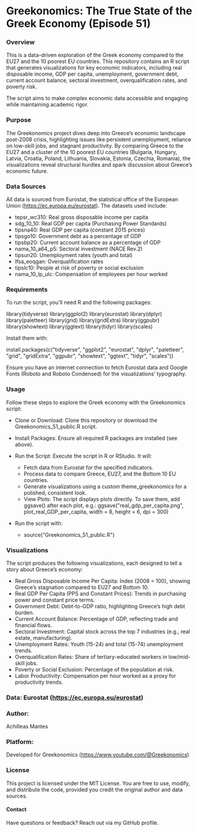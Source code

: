 # Greekonomics: The True State of the Greek Economy (Episode 51)

### Overview

This is a data-driven exploration of the Greek economy compared to the EU27 and the 10 poorest EU countries. This repository contains an R script that generates visualizations for key economic indicators, including real disposable income, GDP per capita, unemployment, government debt, current account balance, sectoral investment, overqualification rates, and poverty risk.

The script aims to make complex economic data accessible and engaging while maintaining academic rigor.

### Purpose

The Greekonomics project dives deep into Greece’s economic landscape post-2008 crisis, highlighting issues like persistent unemployment, reliance on low-skill jobs, and stagnant productivity. By comparing Greece to the EU27 and a cluster of the 10 poorest EU countries (Bulgaria, Hungary, Latvia, Croatia, Poland, Lithuania, Slovakia, Estonia, Czechia, Romania), the visualizations reveal structural hurdles and spark discussion about Greece’s economic future.

### Data Sources

All data is sourced from Eurostat, the statistical office of the European Union (https://ec.europa.eu/eurostat). The datasets used include:


- tepsr_wc310: Real gross disposable income per capita
- sdg_10_10: Real GDP per capita (Purchasing Power Standards)
- tipsna40: Real GDP per capita (constant 2015 prices)
- tipsgo10: Government debt as a percentage of GDP
- tipsbp20: Current account balance as a percentage of GDP
- nama_10_a64_p5: Sectoral investment (NACE Rev.2)
- tipsun20: Unemployment rates (youth and total)
- lfsa_eoqgan: Overqualification rates
- tipslc10: People at risk of poverty or social exclusion
- nama_10_lp_ulc: Compensation of employees per hour worked

### Requirements

To run the script, you’ll need R and the following packages:

library(tidyverse)
library(ggplot2)
library(eurostat)
library(dplyr)
library(paletteer)
library(grid)
library(gridExtra)
library(ggpubr)
library(showtext)
library(ggtext)
library(tidyr)
library(scales)

Install them with:

install.packages(c("tidyverse", "ggplot2", "eurostat", "dplyr", "paletteer", "grid", "gridExtra", "ggpubr", "showtext", "ggtext", "tidyr", "scales"))

Ensure you have an internet connection to fetch Eurostat data and Google Fonts (Roboto and Roboto Condensed) for the visualizations’ typography.

### Usage

Follow these steps to explore the Greek economy with the Greekonomics script:


- Clone or Download: Clone this repository or download the Greekonomics_51_public.R script.
- Install Packages: Ensure all required R packages are installed (see above).
- Run the Script: Execute the script in R or RStudio. It will:

  - Fetch data from Eurostat for the specified indicators.
  - Process data to compare Greece, EU27, and the Bottom 10 EU countries.
  - Generate visualizations using a custom theme_greekonomics for a polished, consistent look.
  - View Plots: The script displays plots directly. To save them, add ggsave() after each plot, e.g.: ggsave("real_gdp_per_capita.png", plot_real_GDP_per_capita, width = 8, height = 6, dpi = 300)
- Run the script with:
  - source("Greekonomics_51_public.R")

### Visualizations

The script produces the following visualizations, each designed to tell a story about Greece’s economy:

- Real Gross Disposable Income Per Capita: Index (2008 = 100), showing Greece’s stagnation compared to EU27 and Bottom 10.
- Real GDP Per Capita (PPS and Constant Prices): Trends in purchasing power and constant price terms.
- Government Debt: Debt-to-GDP ratio, highlighting Greece’s high debt burden.
- Current Account Balance: Percentage of GDP, reflecting trade and financial flows.
- Sectoral Investment: Capital stock across the top 7 industries (e.g., real estate, manufacturing).
- Unemployment Rates: Youth (15-24) and total (15-74) unemployment trends.
- Overqualification Rates: Share of tertiary-educated workers in low/mid-skill jobs.
- Poverty or Social Exclusion: Percentage of the population at risk.
- Labor Productivity: Compensation per hour worked as a proxy for productivity trends.

### Data: Eurostat (https://ec.europa.eu/eurostat)


### Author: 

Achilleas Mantes

### Platform: 

Developed for Greekonomics (https://www.youtube.com/@Greekonomics)

### License

This project is licensed under the MIT License. You are free to use, modify, and distribute the code, provided you credit the original author and data sources.

#### Contact

Have questions or feedback? Reach out via my GitHub profile.
